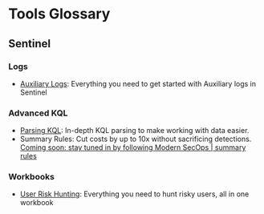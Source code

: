 # Tools Glossary

## Sentinel
### Logs
- [Auxiliary Logs](https://github.com/seyed-nouraie/Sentinel-Auxiliary-Logs-Tools/tree/main/Sentinel/Auxiliary): Everything you need to get started with Auxiliary logs in Sentinel
### Advanced KQL
- [Parsing KQL](https://github.com/seyed-nouraie/SecOps/tree/main/Sentinel/KQL/parsers): In-depth KQL parsing to make working with data easier.  
- Summary Rules: Cut costs by up to 10x without sacrificing detections.  
  [Coming soon: stay tuned in by following Modern SecOps | summary rules](https://modernsecops.com/subscribe?utm_source=github&utm_medium=organic&utm_campaign=sentinel_summary_rules)
### Workbooks
- [User Risk Hunting](https://github.com/seyed-nouraie/Sentinel-Auxiliary-Logs-Tools/tree/main/Sentinel/Workbooks/User%20Risk%20Hunting): Everything you need to hunt risky users, all in one workbook
